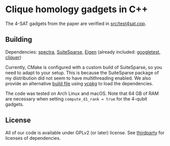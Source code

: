 # Clique homology gadgets in C++

The 4-SAT gadgets from the paper are verified in
[src/test4sat.cpp](src/test4sat.cpp).

## Building

Dependencies: [spectra](https://spectralib.org/), [SuiteSparse](https://people.engr.tamu.edu/davis/suitesparse.html), [Eigen](https://eigen.tuxfamily.org/index.php?title=Main_Page) (already included: [googletest](https://github.com/google/googletest), [cliquer](https://users.aalto.fi/~pat/cliquer.html))

Currently, CMake is configured with a custom build of SuiteSparse, so you need to adapt to your setup.
This is because the SuiteSparse package of my distribution did not seem to have multithreading enabled.
We also provide an alternative [build file](vcpkg_CMakeLists.txt) using [vcpkg](https://vcpkg.io/) to load the dependencies.

The code was tested on Arch Linux and macOS.
Note that 64 GB of RAM are necessary when setting `compute_d1_rank = true` for the 4-qubit gadgets.

## License

All of our code is available under GPLv2 (or later) license.
See [thirdparty](thirdparty) for licenses of dependencies.